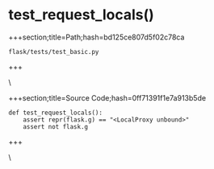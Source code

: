 



# test_request_locals()
  
+++section;title=Path;hash=bd125ce807d5f02c78ca

`flask/tests/test_basic.py`
  
+++

\
  
+++section;title=Source Code;hash=0ff71391f1e7a913b5de
```
def test_request_locals():
    assert repr(flask.g) == "<LocalProxy unbound>"
    assert not flask.g
```  
+++

\
